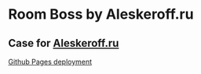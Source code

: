 # Room Boss by Aleskeroff.ru

## Case for [Aleskeroff.ru](https://aleskeroff.ru/)


[Github Pages deployment](file:///C:/Users/MV/Desktop/Room-Boss/dist/index.html)
